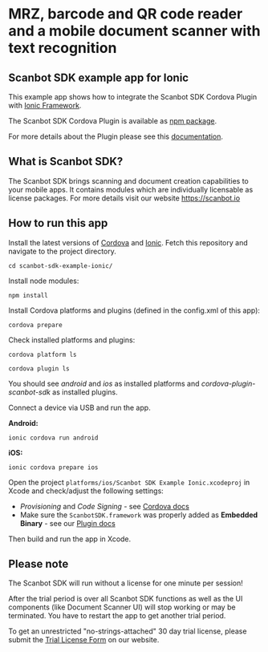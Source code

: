 # MRZ, barcode and QR code reader and a mobile document scanner with text recognition

## Scanbot SDK example app for Ionic

This example app shows how to integrate the Scanbot SDK Cordova Plugin with [Ionic Framework](https://ionicframework.com). 

The Scanbot SDK Cordova Plugin is available as [npm package](https://www.npmjs.com/package/cordova-plugin-scanbot-sdk).

For more details about the Plugin please see this [documentation](https://scanbotsdk.github.io/documentation/cordova/).


## What is Scanbot SDK?

The Scanbot SDK brings scanning and document creation capabilities to your mobile apps. 
It contains modules which are individually licensable as license packages. 
For more details visit our website https://scanbot.io


## How to run this app

Install the latest versions of [Cordova](https://cordova.apache.org) and [Ionic](https://ionicframework.com). 
Fetch this repository and navigate to the project directory.

`cd scanbot-sdk-example-ionic/`

Install node modules:

`npm install`

Install Cordova platforms and plugins (defined in the config.xml of this app):

`cordova prepare`

Check installed platforms and plugins:

`cordova platform ls`

`cordova plugin ls`

You should see *android* and *ios* as installed platforms and *cordova-plugin-scanbot-sdk* as installed plugins. 


Connect a device via USB and run the app.

**Android:**

`ionic cordova run android`

**iOS:**

`ionic cordova prepare ios`

Open the project `platforms/ios/Scanbot SDK Example Ionic.xcodeproj` in Xcode and check/adjust the following settings: 
- *Provisioning* and *Code Signing* - see [Cordova docs](https://cordova.apache.org/docs/en/latest/guide/platforms/ios/index.html) 
- Make sure the `ScanbotSDK.framework` was properly added as **Embedded Binary** - see our [Plugin docs](https://scanbotsdk.github.io/documentation/cordova/)

Then build and run the app in Xcode.


## Please note

The Scanbot SDK will run without a license for one minute per session!

After the trial period is over all Scanbot SDK functions as well as the UI components (like Document Scanner UI) will stop working or may be terminated.
You have to restart the app to get another trial period.

To get an unrestricted "no-strings-attached" 30 day trial license, please submit the [Trial License Form](https://scanbot.io/en/sdk/demo/trial) on our website.
